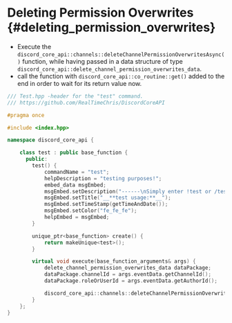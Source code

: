Deleting Permission Overwrites {#deleting_permission_overwrites}
============
- Execute the `discord_core_api::channels::deleteChannelPermissionOverwritesAsync()` function, while having passed in a data structure of type `discord_core_api::delete_channel_permission_overwrites_data`.
- call the function with `discord_core_api::co_routine::get()` added to the end in order to wait for its return value now.

```cpp
/// Test.hpp -header for the "test" command.
/// https://github.com/RealTimeChris/DiscordCoreAPI

#pragma once

#include <index.hpp>

namespace discord_core_api {

	class test : public base_function {
	  public:
		test() {
			commandName = "test";
			helpDescription = "testing purposes!";
			embed_data msgEmbed;
			msgEmbed.setDescription("------\nSimply enter !test or /test!\n------");
			msgEmbed.setTitle("__**test usage:**__");
			msgEmbed.setTimeStamp(getTimeAndDate());
			msgEmbed.setColor("fe_fe_fe");
			helpEmbed = msgEmbed;
		}

		unique_ptr<base_function> create() {
			return makeUnique<test>();
		}

		virtual void execute(base_function_arguments& args) {
			delete_channel_permission_overwrites_data dataPackage;
			dataPackage.channelId = args.eventData.getChannelId();
			dataPackage.roleOrUserId = args.eventData.getAuthorId();

			discord_core_api::channels::deleteChannelPermissionOverwritesAsync(dataPackage).get();
		}
	};
}
```

